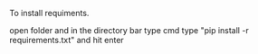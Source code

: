 To install requiments.

open folder and in the directory bar type cmd
type "pip install -r requirements.txt" and hit enter
